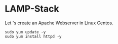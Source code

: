 # LAMP-Stack
Let 's create an Apache Webserver in Linux Centos.
```
sudo yum update -y
sudo yum install httpd -y 
```
